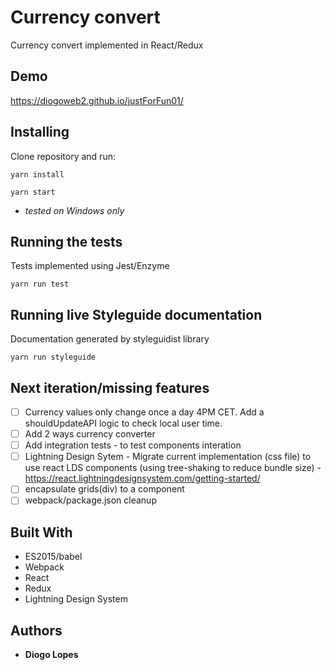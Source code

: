# Currency convert

Currency convert implemented in React/Redux

## Demo

https://diogoweb2.github.io/justForFun01/

## Installing

Clone repository and run:

```
yarn install
```

```
yarn start
```

* _tested on Windows only_

## Running the tests

Tests implemented using Jest/Enzyme

```
yarn run test
```

## Running live Styleguide documentation

Documentation generated by styleguidist library

```
yarn run styleguide
```

## Next iteration/missing features

* [ ] Currency values only change once a day 4PM CET. Add a shouldUpdateAPI logic to check local user time.
* [ ] Add 2 ways currency converter
* [ ] Add integration tests - to test components interation
* [ ] Lightning Design Sytem - Migrate current implementation (css file) to use react LDS components (using tree-shaking to reduce bundle size) - https://react.lightningdesignsystem.com/getting-started/
* [ ] encapsulate grids(div) to a component
* [ ] webpack/package.json cleanup

## Built With

* ES2015/babel
* Webpack
* React
* Redux
* Lightning Design System

## Authors

* **Diogo Lopes**
